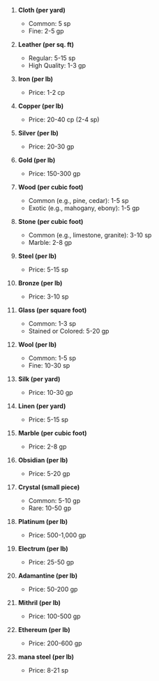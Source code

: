 
1. **Cloth (per yard)**
   - Common: 5 sp
   - Fine: 2-5 gp

2. **Leather (per sq. ft)**
   - Regular: 5-15 sp
   - High Quality: 1-3 gp

3. **Iron (per lb)**
   - Price: 1-2 cp

4. **Copper (per lb)**
   - Price: 20-40 cp (2-4 sp)

5. **Silver (per lb)**
   - Price: 20-30 gp

6. **Gold (per lb)**
   - Price: 150-300 gp

7. **Wood (per cubic foot)**
   - Common (e.g., pine, cedar): 1-5 sp
   - Exotic (e.g., mahogany, ebony): 1-5 gp

8. **Stone (per cubic foot)**
   - Common (e.g., limestone, granite): 3-10 sp
   - Marble: 2-8 gp

9. **Steel (per lb)**
   - Price: 5-15 sp

10. **Bronze (per lb)**
    - Price: 3-10 sp

11. **Glass (per square foot)**
    - Common: 1-3 sp
    - Stained or Colored: 5-20 gp

12. **Wool (per lb)**
    - Common: 1-5 sp
    - Fine: 10-30 sp

13. **Silk (per yard)**
    - Price: 10-30 gp

14. **Linen (per yard)**
    - Price: 5-15 sp

15. **Marble (per cubic foot)**
    - Price: 2-8 gp

16. **Obsidian (per lb)**
    - Price: 5-20 gp

17. **Crystal (small piece)**
    - Common: 5-10 gp
    - Rare: 10-50 gp

18. **Platinum (per lb)**
    - Price: 500-1,000 gp

19. **Electrum (per lb)**
    - Price: 25-50 gp

20. **Adamantine (per lb)**
    - Price: 50-200 gp

21. **Mithril (per lb)**
    - Price: 100-500 gp

21. **Ethereum (per lb)**
    - Price: 200-600 gp

22. **mana steel (per lb)**
     - Price: 8-21 sp

